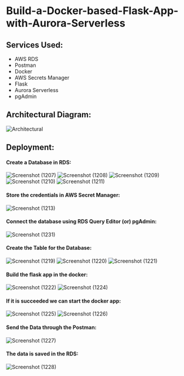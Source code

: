 # Build-a-Docker-based-Flask-App-with-Aurora-Serverless
## Services Used:
- AWS RDS
- Postman
- Docker
- AWS Secrets Manager 
- Flask
- Aurora Serverless
- pgAdmin

## Architectural Diagram:
![Architectural](https://user-images.githubusercontent.com/89773843/179214055-4a650f4c-af8f-419e-b140-9b173da719ca.png)

## Deployment:
#### Create a Database in RDS:
![Screenshot (1207)](https://user-images.githubusercontent.com/89773843/179214334-fb83bf26-e0bf-43d1-8421-6282e0a5f6b3.png)
![Screenshot (1208)](https://user-images.githubusercontent.com/89773843/179214363-cbfc9a1d-cd07-4442-b6b9-e03fcdffd6d0.png)
![Screenshot (1209)](https://user-images.githubusercontent.com/89773843/179214385-8759b50a-812a-44e5-bc58-b09641164fcd.png)
![Screenshot (1210)](https://user-images.githubusercontent.com/89773843/179214421-19a72785-7a16-4439-8923-329801a36413.png)
![Screenshot (1211)](https://user-images.githubusercontent.com/89773843/179214464-e49c110e-cab7-4852-bde8-981a8ac4b063.png)

#### Store the credentials in AWS Secret Manager:
![Screenshot (1213)](https://user-images.githubusercontent.com/89773843/179214612-c19acf96-6cfc-41bd-8506-e41e371bd821.png)

#### Connect the database using RDS Query Editor (or) pgAdmin:
![Screenshot (1231)](https://user-images.githubusercontent.com/89773843/179214853-ff7ee21f-edb2-4e46-a514-379e0fb4585e.png)

#### Create the Table for the Database:
![Screenshot (1219)](https://user-images.githubusercontent.com/89773843/179215424-5f353209-459c-4e7b-877b-7d1a0aa4d371.png)
![Screenshot (1220)](https://user-images.githubusercontent.com/89773843/179215453-420df645-32f4-4975-b18f-80a7822e09d9.png)
![Screenshot (1221)](https://user-images.githubusercontent.com/89773843/179215477-b4110a1c-a0cf-4c21-a580-85486ae8c510.png)

#### Build the flask app in the docker:
![Screenshot (1222)](https://user-images.githubusercontent.com/89773843/179215690-68fea88f-51fd-4c6a-ba32-50e0ab84decb.png)
![Screenshot (1224)](https://user-images.githubusercontent.com/89773843/179215772-f3f35041-dc33-495f-9639-2205768a5e00.png)

#### If it is succeeded we can start the docker app:
![Screenshot (1225)](https://user-images.githubusercontent.com/89773843/179216187-c4358289-fd9a-40b0-bb58-bb92d11f267b.png)
![Screenshot (1226)](https://user-images.githubusercontent.com/89773843/179216234-7f4cad38-1318-4ebc-bf01-74c14b841909.png)

#### Send the Data through the Postman:
![Screenshot (1227)](https://user-images.githubusercontent.com/89773843/179216372-2a60e775-1215-4008-a087-5239810c48c2.png)

#### The data is saved in the RDS:
![Screenshot (1228)](https://user-images.githubusercontent.com/89773843/179216623-37be0cba-2de8-46f1-8947-4d76fb36d4be.png)









